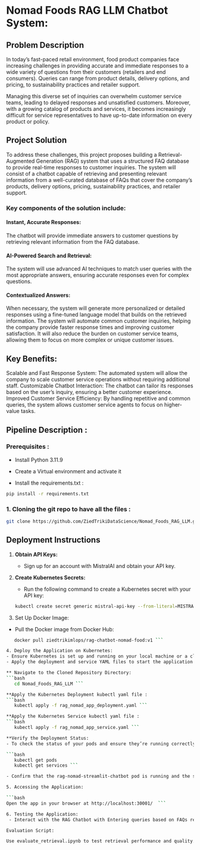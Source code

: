 # Nomad Foods RAG LLM Chatbot System:

## Problem Description
In today’s fast-paced retail environment, food product companies face increasing challenges in providing accurate and immediate responses to a wide variety of questions from their customers (retailers and end consumers). Queries can range from product details, delivery options, and pricing, to sustainability practices and retailer support.

Managing this diverse set of inquiries can overwhelm customer service teams, leading to delayed responses and unsatisfied customers. Moreover, with a growing catalog of products and services, it becomes increasingly difficult for service representatives to have up-to-date information on every product or policy.

## Project Solution
To address these challenges, this project proposes building a Retrieval-Augmented Generation (RAG) system that uses a structured FAQ database to provide real-time responses to customer inquiries. The system will consist of a chatbot capable of retrieving and presenting relevant information from a well-curated database of FAQs that cover the company’s products, delivery options, pricing, sustainability practices, and retailer support.

### Key components of the solution include:

#### Instant, Accurate Responses: 
The chatbot will provide immediate answers to customer questions by retrieving relevant information from the FAQ database.
#### AI-Powered Search and Retrieval: 
The system will use advanced AI techniques to match user queries with the most appropriate answers, ensuring accurate responses even for complex questions.
#### Contextualized Answers: 
When necessary, the system will generate more personalized or detailed responses using a fine-tuned language model that builds on the retrieved information.
The system will automate common customer inquiries, helping the company provide faster response times and improving customer satisfaction. It will also reduce the burden on customer service teams, allowing them to focus on more complex or unique customer issues.

## Key Benefits:
Scalable and Fast Response System: The automated system will allow the company to scale customer service operations without requiring additional staff.
Customizable Chatbot Interaction: The chatbot can tailor its responses based on the user’s inquiry, ensuring a better customer experience.
Improved Customer Service Efficiency: By handling repetitive and common queries, the system allows customer service agents to focus on higher-value tasks.


## Pipeline Description :

### Prerequisites :

* Install Python 3.11.9

* Create a Virtual environment and activate it

* Install the requirements.txt :
```bash
pip install -r requirements.txt
```

### 1. Cloning the git repo to have all the files :

```bash
git clone https://github.com/ZiedTrikiDataScience/Nomad_Foods_RAG_LLM.git
```


## Deployment Instructions

1. **Obtain API Keys:**
   - Sign up for an account with MistralAI and obtain your API key.

2. **Create Kubernetes Secrets:**
   - Run the following command to create a Kubernetes secret with your API key:
   
   ```bash
   kubectl create secret generic mistral-api-key --from-literal=MISTRAL_API_KEY=<your-api-key> ```

3. Set Up Docker Image:
 - Pull the Docker image from Docker Hub:

```bash
   docker pull ziedtrikimlops/rag-chatbot-nomad-food:v1 ```

4. Deploy the Application on Kubernetes:
- Ensure Kubernetes is set up and running on your local machine or a cloud provider.
- Apply the deployment and service YAML files to start the application on Kubernetes:

** Navigate to the Cloned Repository Directory:
```bash
   cd Nomad_Foods_RAG_LLM ```

**Apply the Kubernetes Deployment kubectl yaml file :
```bash
   kubectl apply -f rag_nomad_app_deployment.yaml ```

**Apply the Kubernetes Service kubectl yaml file :
```bash
   kubectl apply -f rag_nomad_app_service.yaml ```

**Verify the Deployment Status:
- To check the status of your pods and ensure they’re running correctly:

```bash
   kubectl get pods
   kubectl get services ```

- Confirm that the rag-nomad-streamlit-chatbot pod is running and the service is accessible.

5. Accessing the Application:

```bash 
Open the app in your browser at http://localhost:30001/  ```

6. Testing the Application:
 - Interact with the RAG Chatbot with Entering queries based on FAQs related to Nomad Foods and test the enhanced response given by the app

Evaluation Script:

Use evaluate_retrieval.ipynb to test retrieval performance and quality. This notebook allows you to assess the accuracy of retrieved information compared to ground truth data.
